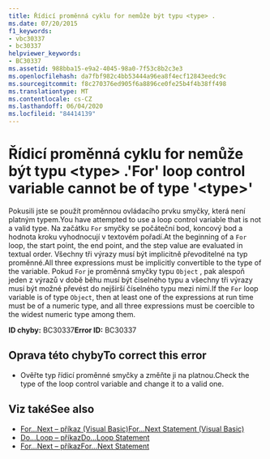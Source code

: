 ```yaml
---
title: Řídicí proměnná cyklu for nemůže být typu <type> .
ms.date: 07/20/2015
f1_keywords:
- vbc30337
- bc30337
helpviewer_keywords:
- BC30337
ms.assetid: 988bba15-e9a2-4045-98a0-7f53c8b2c3e3
ms.openlocfilehash: da7fbf982c4bb53444a96ea8f4ecf12843eedc9c
ms.sourcegitcommit: f8c270376ed905f6a8896ce0fe25b4f4b38ff498
ms.translationtype: MT
ms.contentlocale: cs-CZ
ms.lasthandoff: 06/04/2020
ms.locfileid: "84414139"
---
```

# <a name="for-loop-control-variable-cannot-be-of-type-type"></a><span data-ttu-id="425b3-102">Řídicí proměnná cyklu for nemůže být typu \<type> .</span><span class="sxs-lookup"><span data-stu-id="425b3-102">'For' loop control variable cannot be of type '\<type>'</span></span>
<span data-ttu-id="425b3-103">Pokusili jste se použít proměnnou ovládacího prvku smyčky, která není platným typem.</span><span class="sxs-lookup"><span data-stu-id="425b3-103">You have attempted to use a loop control variable that is not a valid type.</span></span> <span data-ttu-id="425b3-104">Na začátku `For` smyčky se počáteční bod, koncový bod a hodnota kroku vyhodnocují v textovém pořadí.</span><span class="sxs-lookup"><span data-stu-id="425b3-104">At the beginning of a `For` loop, the start point, the end point, and the step value are evaluated in textual order.</span></span> <span data-ttu-id="425b3-105">Všechny tři výrazy musí být implicitně převoditelné na typ proměnné.</span><span class="sxs-lookup"><span data-stu-id="425b3-105">All three expressions must be implicitly convertible to the type of the variable.</span></span> <span data-ttu-id="425b3-106">Pokud `For` je proměnná smyčky typu `Object` , pak alespoň jeden z výrazů v době běhu musí být číselného typu a všechny tři výrazy musí být možné převést do nejširší číselného typu mezi nimi.</span><span class="sxs-lookup"><span data-stu-id="425b3-106">If the `For` loop variable is of type `Object`, then at least one of the expressions at run time must be of a numeric type, and all three expressions must be coercible to the widest numeric type among them.</span></span>  
  
 <span data-ttu-id="425b3-107">**ID chyby:** BC30337</span><span class="sxs-lookup"><span data-stu-id="425b3-107">**Error ID:** BC30337</span></span>  
  
## <a name="to-correct-this-error"></a><span data-ttu-id="425b3-108">Oprava této chyby</span><span class="sxs-lookup"><span data-stu-id="425b3-108">To correct this error</span></span>  
  
- <span data-ttu-id="425b3-109">Ověřte typ řídicí proměnné smyčky a změňte ji na platnou.</span><span class="sxs-lookup"><span data-stu-id="425b3-109">Check the type of the loop control variable and change it to a valid one.</span></span>  
  
## <a name="see-also"></a><span data-ttu-id="425b3-110">Viz také</span><span class="sxs-lookup"><span data-stu-id="425b3-110">See also</span></span>

- [<span data-ttu-id="425b3-111">For...Next – příkaz (Visual Basic)</span><span class="sxs-lookup"><span data-stu-id="425b3-111">For...Next Statement (Visual Basic)</span></span>](../language-reference/statements/for-next-statement.md)
- [<span data-ttu-id="425b3-112">Do...Loop – příkaz</span><span class="sxs-lookup"><span data-stu-id="425b3-112">Do...Loop Statement</span></span>](../language-reference/statements/do-loop-statement.md)
- [<span data-ttu-id="425b3-113">For...Next – příkaz</span><span class="sxs-lookup"><span data-stu-id="425b3-113">For...Next Statement</span></span>](../language-reference/statements/for-next-statement.md)
